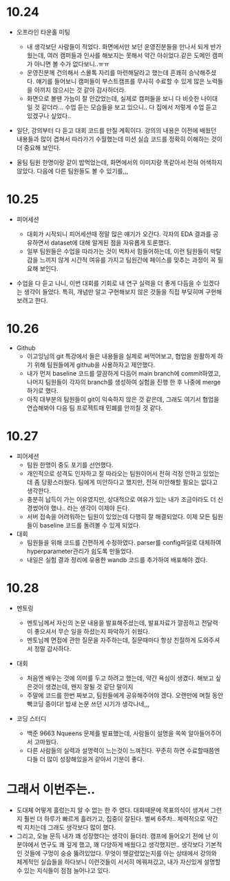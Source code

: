 # 10.24

- 오프라인 타운홀 미팅
    - 내 생각보단 사람들이 적었다. 화면에서만 보던 운영진분들을 만나서 되게 반가웠는데, 여러 캠퍼들과 인사를 해보지는 못해서 약간 아쉬었다.같은 도메인 캠퍼가 아니면 볼 수가 없다보니..ㅠㅠ
    - 운영진분께 건의해서 스몰톡 자리를 마련해달라고 했는데 흔쾌히 승낙해주셨다. 얘기를 들어보니 캠퍼들이 부스트캠프를 무사히 수료할 수 있게 많은 노력들을 아끼지 않으시는 것 같아 감사하더라.
    - 화면으로 볼땐 가늠이 잘 안갔었는데, 실제로 캠퍼들을 보니 다 비슷한 나이대 일 것 같더라... 수업 듣는 모습들을 보고 있으니.. 다 집에서 저렇게 수업 듣고 있겠구나 싶었다.. 

- 일단, 강의부터 다 듣고 대회 코드를 만질 계획이다. 강의의 내용은 이전에 배웠던 내용들과 많이 겹쳐서 따라가기 수월했는데 미션 실습 코드를 정확히 이해하는 것이 더 중요해 보인다.

- 울팀 팀원 한명이랑 같이 밥먹었는데, 화면에서의 이미지랑 똑같아서 전혀 어색하지 않았다. 다음에 다른 팀원들도 볼 수 있기를,,,

# 10.25

- 피어세션
    - 대회가 시작되니 피어세션때 정말 많은 얘기가 오간다. 각자의 EDA 결과를 공유하면서 dataset에 대해 알게된 점을 자유롭게 토론했다.
    - 일부 팀원들은 수업을 따라가는 것이 벅차서 힘들어하는데, 이런 팀원들이 박탈감을 느끼지 않게 시간적 여유를 가지고 팀원간에 페이스를 맞추는 과정이 꼭 필요해 보인다.

- 수업을 다 듣고 나니, 이번 대회를 기회로 내 연구 실력을 더 좋게 다듬을 수 있겠다는 생각이 들었다. 특히, 개념만 알고 구현해보지 않은 것들을 직접 부딪히며 구현해보려고 한다.

# 10.26

- Github
    - 이고잉님의 git 특강에서 들은 내용들을 실제로 써먹어보고, 협업을 원활하게 하기 위해 팀원들에게 github을 사용하자고 제안했다.
    - 내가 먼저 baseline 코드를 깔끔하게 다듬어 main branch에 commit하였고, 나머지 팀원들이 각자의 branch를 생성하여 실험을 진행 한 후 나중에 merge하기로 했다.
    - 아직 대부분의 팀원들이 git이 익숙하지 않은 것 같은데, 그래도 여기서 협업을 연습해봐야 다음 팀 프로젝트때 민폐를 안끼칠 것 같다.

# 10.27

- 피어세션
    - 팀원 한명이 중도 포기를 선언했다.
    - 개인적으로 성격도 인자하고 잘 따라오는 팀원이어서 전혀 걱정 안하고 있었는데 좀 당황스러웠다. 팀에게 미안하다고 했지만, 전혀 미안해할 필요는 없다고 생각한다.
    - 충분히 납득이 가는 이유였지만, 상대적으로 여유가 있는 내가 조금이라도 더 신경썼어야 했나.. 라는 생각이 이제야 든다.
    - 서버 접속을 어려워하는 팀원이 있었는데 다행히 잘 해결되었다. 이제 모든 팀원들이 baseline 코드를 돌려볼 수 있게 되었다.   
- 대회
    - 팀원들을 위해 코드를 간편하게 수정하였다. parser를 config파일로 대체하여 hyperparameter관리가 쉽도록 만들었다.
    - 내일은 실험 결과 정리에 유용한 wandb 코드를 추가하여 배포해야 겠다.

# 10.28

- 멘토링
    - 멘토님께서 자신의 논문 내용을 발표해주셨는데, 발표자료가 깔끔하고 전달력이 좋으셔서 무슨 일을 하셨는지 파악하기 쉬웠다.
    - 멘토님께 면접에 관한 질문을 자주하는데, 질문때마다 항상 친절하게 도와주셔서 정말 감사하다.

- 대회
    - 처음엔 배우는 것에 의미를 두고 하려고 했는데, 약간 욕심이 생겼다. 해보고 싶은것이 생겼는데, 왠지 잘될 것 같단 말이지
    - 주말에 코드를 한번 짜보고, 팀원들에게 공유해주어야 겠다. 오랜만에 며칠 동안 빡코딩 중이다! 밤새 논문 쓰던 시기가 생각나네,,,

- 코딩 스터디
    - 백준 9663 Nqueens 문제를 발표했는데, 사람들이 설명을 쏙쏙 알아들어주어서 고마웠다.
    - 다른 사람들의 실력과 설명력이 느는것이 느껴진다. 꾸준히 하면 수료할때쯤엔 다들 더 많이 성장해있을거 같아서 기분이 좋다.


# 그래서 이번주는..

- 도대체 어떻게 흘렀는지 알 수 없는 한 주 였다. 대회때문에 목표의식이 생겨서 그런지 훨씬 더 하루가 빠르게 흘러가고, 집중이 잘된다. 벌써 6주차.. 체력적으로 약간씩 지치는데 그래도 생각보다 많이 했다. 
- 그리고, 오늘 문득 내가 꽤 성장했다는 생각이 들더라. 캠프에 들어오기 전에 난 이 분야에서 연구도 꽤 깊게 했고, 꽤 다양하게 배웠다고 생각했지만.. 생각보다 기본적인 것들에 구멍이 숭숭 뚫려있었다. 무엇이 헷갈렸었는지를 아는 상태에서 강의와 체계적인 실습들을 하다보니 이런것들이 서서히 메꿔져갔고, 내가 자신있게 설명할 수 있는 지식들이 점점 늘어나고 있다.


